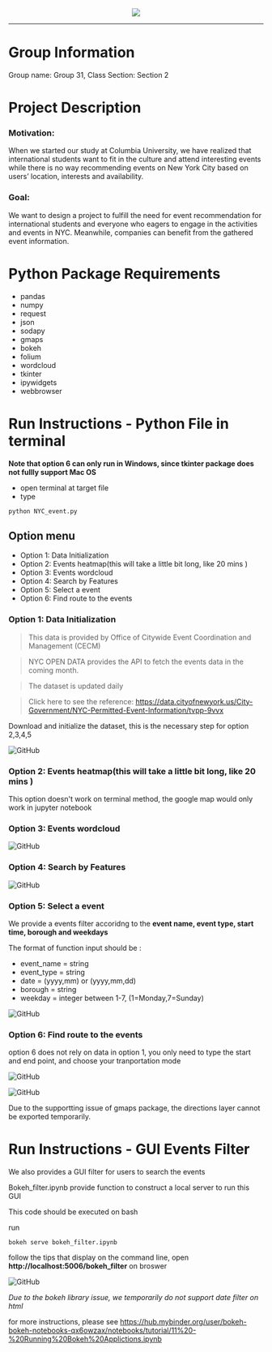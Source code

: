<div align="center">
  <img src="https://github.com/zhangyingchi/NYC_event/blob/master/images/Logo.png">
</div>

-----------------

# Group Information
Group name: Group 31, Class Section: Section 2

# Project Description

### Motivation:

When we started our study at Columbia University, we have realized that international students want to fit in the culture and attend interesting events while there is no way recommending events on New York City based on users’ location, interests and availability.

### Goal:

We want to design a project to fulfill the need for event recommendation for international students and everyone who eagers to engage in the activities and events in NYC. Meanwhile, companies can benefit from the gathered event information.


# Python Package Requirements
+ pandas
+ numpy
+ request
+ json
+ sodapy
+ gmaps
+ bokeh
+ folium
+ wordcloud
+ tkinter
+ ipywidgets
+ webbrowser

# Run Instructions - Python File in terminal 

**Note that option 6 can only run in Windows, since tkinter package does not fullly support Mac OS**

+ open terminal at target file
+ type 
```
python NYC_event.py
```

## Option menu
+ Option 1: Data Initialization
+ Option 2: Events heatmap(this will take a little bit long, like 20 mins )
+ Option 3: Events wordcloud
+ Option 4: Search by Features
+ Option 5: Select a event
+ Option 6: Find route to the events
### Option 1: Data Initialization ###

> This data is provided by Office of Citywide Event Coordination and Management (CECM)

> NYC OPEN DATA provides the API to fetch the events data in the coming month.

> The dataset is updated daily

> Click here to see the reference: https://data.cityofnewyork.us/City-Government/NYC-Permitted-Event-Information/tvpp-9vvx

Download and initialize the dataset, this is the necessary step for option 2,3,4,5

![GitHub](https://github.com/zhangyingchi/NYC_event/blob/master/images/option1.PNG)

### Option 2: Events heatmap(this will take a little bit long, like 20 mins ) ###

This option doesn't work on terminal method, the google map would only work in jupyter notebook

### Option 3: Events wordcloud ###

![GitHub](https://github.com/zhangyingchi/NYC_event/blob/master/images/option3.PNG)

### Option 4: Search by Features ###

![GitHub](https://github.com/zhangyingchi/NYC_event/blob/master/images/option4.PNG)


### Option 5: Select a event ###

We provide a events filter accoridng to the **event name,  event type,  start time,  borough and weekdays**

The format of function input should be :

+ event_name = string
+ event_type = string 
+ date = (yyyy,mm) or (yyyy,mm,dd)
+ borough = string
+ weekday = integer between 1-7, (1=Monday,7=Sunday)

![GitHub](https://github.com/zhangyingchi/NYC_event/blob/master/images/map%20marker.png)

### Option 6: Find route to the events ###

option 6 does not rely on data in option 1, you only need to type the start and end point, and choose your tranportation mode

![GitHub](https://github.com/zhangyingchi/NYC_event/blob/master/images/pop_up_interface.PNG)

![GitHub](https://github.com/zhangyingchi/NYC_event/blob/master/images/path.PNG)


Due to the supportting issue of gmaps package, the directions layer cannot be exported temporarily. 

# Run Instructions - GUI Events Filter 
We also provides a GUI filter for users to search the events

Bokeh_filter.ipynb provide function to construct a local server to run this GUI

This code should be executed on bash 

run 
```
bokeh serve bokeh_filter.ipynb
```

follow the tips that display on the command line, open **http://localhost:5006/bokeh_filter** on broswer

![GitHub](https://github.com/zhangyingchi/NYC_event/blob/master/images/bokeh%20filter.png)


*Due to the bokeh library issue, we temporarily do not support date filter on html*

for more instructions, please see https://hub.mybinder.org/user/bokeh-bokeh-notebooks-qx6owzax/notebooks/tutorial/11%20-%20Running%20Bokeh%20Applictions.ipynb   
